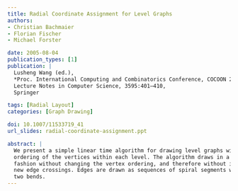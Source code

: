 ```yaml
---
title: Radial Coordinate Assignment for Level Graphs
authors:
- Christian Bachmaier
- Florian Fischer
- Michael Forster

date: 2005-08-04
publication_types: [1]
publication: |
  Lusheng Wang (ed.),
  *Proc. International Computing and Combinatorics Conference, COCOON 2005*,
  Lecture Notes in Computer Science, 3595:401–410,
  Springer

tags: [Radial Layout]
categories: [Graph Drawing]

doi: 10.1007/11533719_41
url_slides: radial-coordinate-assignment.ppt

abstract: |
  We present a simple linear time algorithm for drawing level graphs with a given
  ordering of the vertices within each level. The algorithm draws in a radial
  fashion without changing the vertex ordering, and therefore without introducing
  new edge crossings. Edges are drawn as sequences of spiral segments with at most
  two bends.
---
```

